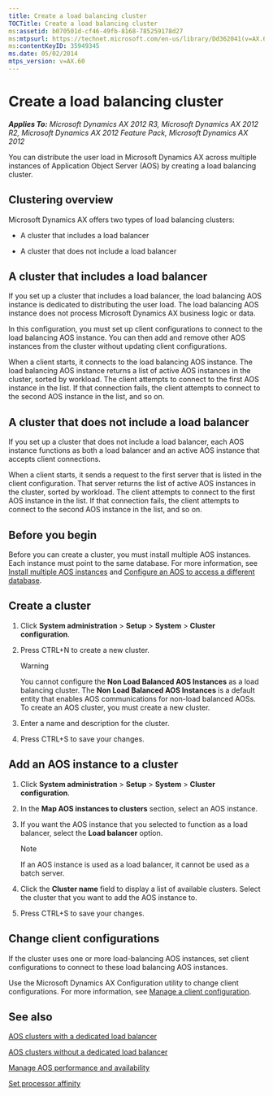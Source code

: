 ```yaml
---
title: Create a load balancing cluster
TOCTitle: Create a load balancing cluster
ms:assetid: b070501d-cf46-49fb-8168-785259178d27
ms:mtpsurl: https://technet.microsoft.com/en-us/library/Dd362041(v=AX.60)
ms:contentKeyID: 35949345
ms.date: 05/02/2014
mtps_version: v=AX.60
---
```


# Create a load balancing cluster 


_**Applies To:** Microsoft Dynamics AX 2012 R3, Microsoft Dynamics AX 2012 R2, Microsoft Dynamics AX 2012 Feature Pack, Microsoft Dynamics AX 2012_

You can distribute the user load in Microsoft Dynamics AX across multiple instances of Application Object Server (AOS) by creating a load balancing cluster.

## Clustering overview

Microsoft Dynamics AX offers two types of load balancing clusters:

  - A cluster that includes a load balancer

  - A cluster that does not include a load balancer

## A cluster that includes a load balancer

If you set up a cluster that includes a load balancer, the load balancing AOS instance is dedicated to distributing the user load. The load balancing AOS instance does not process Microsoft Dynamics AX business logic or data.

In this configuration, you must set up client configurations to connect to the load balancing AOS instance. You can then add and remove other AOS instances from the cluster without updating client configurations.

When a client starts, it connects to the load balancing AOS instance. The load balancing AOS instance returns a list of active AOS instances in the cluster, sorted by workload. The client attempts to connect to the first AOS instance in the list. If that connection fails, the client attempts to connect to the second AOS instance in the list, and so on.

## A cluster that does not include a load balancer

If you set up a cluster that does not include a load balancer, each AOS instance functions as both a load balancer and an active AOS instance that accepts client connections.

When a client starts, it sends a request to the first server that is listed in the client configuration. That server returns the list of active AOS instances in the cluster, sorted by workload. The client attempts to connect to the first AOS instance in the list. If that connection fails, the client attempts to connect to the second AOS instance in the list, and so on.

## Before you begin

Before you can create a cluster, you must install multiple AOS instances. Each instance must point to the same database. For more information, see [Install multiple AOS instances](install-multiple-aos-instances.md) and [Configure an AOS to access a different database](configure-an-aos-to-access-a-different-database.md).

## Create a cluster

1.  Click **System administration** \> **Setup** \> **System** \> **Cluster configuration**.

2.  Press CTRL+N to create a new cluster.
    

    > [!WARNING]
    > <P>You cannot configure the <STRONG>Non Load Balanced AOS Instances</STRONG> as a load balancing cluster. The <STRONG>Non Load Balanced AOS Instances</STRONG> is a default entity that enables AOS communications for non-load balanced AOSs. To create an AOS cluster, you must create a new cluster.</P>



3.  Enter a name and description for the cluster.

4.  Press CTRL+S to save your changes.

## Add an AOS instance to a cluster

1.  Click **System administration** \> **Setup** \> **System** \> **Cluster configuration**.

2.  In the **Map AOS instances to clusters** section, select an AOS instance.

3.  If you want the AOS instance that you selected to function as a load balancer, select the **Load balancer** option.
    

    > [!NOTE]
    > <P>If an AOS instance is used as a load balancer, it cannot be used as a batch server.</P>



4.  Click the **Cluster name** field to display a list of available clusters. Select the cluster that you want to add the AOS instance to.

5.  Press CTRL+S to save your changes.

## Change client configurations

If the cluster uses one or more load-balancing AOS instances, set client configurations to connect to these load balancing AOS instances.

Use the Microsoft Dynamics AX Configuration utility to change client configurations. For more information, see [Manage a client configuration](manage-a-client-configuration.md).

## See also

[AOS clusters with a dedicated load balancer](aos-clusters-with-a-dedicated-load-balancer.md)

[AOS clusters without a dedicated load balancer](aos-clusters-without-a-dedicated-load-balancer.md)

[Manage AOS performance and availability](manage-aos-performance-and-availability.md)

[Set processor affinity](set-processor-affinity.md)

  



